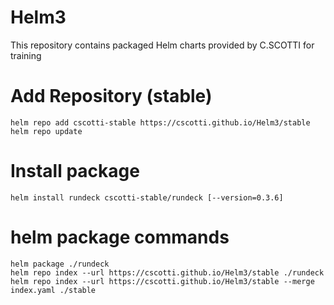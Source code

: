 # Helm3

This repository contains packaged Helm charts provided by C.SCOTTI for training 

# Add Repository (stable)
```
helm repo add cscotti-stable https://cscotti.github.io/Helm3/stable
helm repo update
```
# Install package
```
helm install rundeck cscotti-stable/rundeck [--version=0.3.6]
```


# helm package commands
```
helm package ./rundeck
helm repo index --url https://cscotti.github.io/Helm3/stable ./rundeck
helm repo index --url https://cscotti.github.io/Helm3/stable --merge index.yaml ./stable

```
